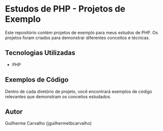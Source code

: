 # Estudos de PHP - Projetos de Exemplo

Este repositório contém projetos de exemplo para meus estudos de PHP. Os projetos foram criados para demonstrar diferentes conceitos e técnicas.

## Tecnologias Utilizadas

- PHP

## Exemplos de Código

Dentro de cada diretório de projeto, você encontrará exemplos de código relevantes que demonstram os conceitos estudados.

## Autor

Guilherme Carvalho (jguilhermetbcarvalho)

